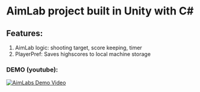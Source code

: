 # AimLab project built in Unity with C#

## Features:

1. AimLab logic: shooting target, score keeping, timer
2. PlayerPref: Saves highscores to local machine storage

### DEMO (youtube): 
[![AimLabs Demo Video](https://img.youtube.com/vi/5xW94AZxN80/0.jpg)](https://www.youtube.com/watch?v=5xW94AZxN80)


